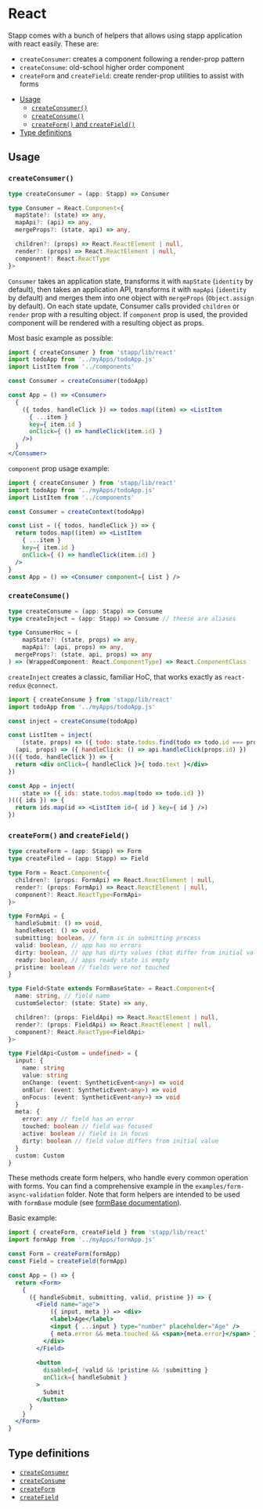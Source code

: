 # React

Stapp comes with a bunch of helpers that allows using stapp application with react easily. These are:

* `createConsumer`: creates a component following a render-prop pattern
* `createConsume`: old-school higher order component
* `createForm` and `createField`: create render-prop utilities to assist with forms

<!-- START doctoc generated TOC please keep comment here to allow auto update -->
<!-- DON'T EDIT THIS SECTION, INSTEAD RE-RUN doctoc TO UPDATE -->


- [Usage](#usage)
  - [`createConsumer()`](#createconsumer)
  - [`createConsume()`](#createconsume)
  - [`createForm()` and `createField()`](#createform-and-createfield)
- [Type definitions](#type-definitions)

<!-- END doctoc generated TOC please keep comment here to allow auto update -->

## Usage

### `createConsumer()`

```typescript
type createConsumer = (app: Stapp) => Consumer

type Consumer = React.Component<{
  mapState?: (state) => any,
  mapApi?: (api) => any,
  mergeProps?: (state, api) => any,

  children?: (props) => React.ReactElement | null,
  render?: (props) => React.ReactElement | null,
  component?: React.ReactType
}>
```

`Consumer` takes an application state, transforms it with `mapState` (`identity` by default), then takes an application API, transforms it with `mapApi` (`identity` by default) and merges them into one object with `mergeProps` (`Object.assign` by default). On each state update, Consumer calls provided `children` or `render` prop with a resulting object. If `component` prop is used, the provided component will be rendered with a resulting object as props.

Most basic example as possible:

```jsx
import { createConsumer } from 'stapp/lib/react'
import todoApp from '../myApps/todoApp.js'
import ListItem from '../components'

const Consumer = createConsumer(todoApp)

const App = () => <Consumer>
  {
    ({ todos, handleClick }) => todos.map((item) => <ListItem
      { ...item }
      key={ item.id }
      onClick={ () => handleClick(item.id) }
    />)
  }
</Consumer>
```

`component` prop usage example:

```jsx
import { createConsumer } from 'stapp/lib/react'
import todoApp from '../myApps/todoApp.js'
import ListItem from '../components'

const Consumer = createContext(todoApp)

const List = ({ todos, handleClick }) => {
  return todos.map((item) => <ListItem
    { ...item }
    key={ item.id }
    onClick={ () => handleClick(item.id) }
  />
}
const App = () => <Consumer component={ List } />
```

### `createConsume()`

```typescript
type createConsume = (app: Stapp) => Consume
type createInject = (app: Stapp) => Consume // theese are aliases

type ConsumerHoc = (
	mapState?: (state, props) => any,
	mapApi?: (api, props) => any,
  mergeProps?: (state, api, props) => any
) => (WrappedComponent: React.ComponentType) => React.ComponentClass
```

`createInject` creates a classic, familiar HoC, that works exactly as `react-redux` `@connect`.

```jsx
import { createConsume } from 'stapp/lib/react'
import todoApp from '../myApps/todoApp.js'

const inject = createConsume(todoApp)

const ListItem = inject(
	(state, props) => ({ todo: state.todos.find(todo => todo.id === props.id )}),
  (api, props) => ({ handleClick: () => api.handleClick(props.id) })
)(({ todo, handleClick }) => {
  return <div onClick={ handleClick }>{ todo.text }</div>
})

const App = inject(
	state => ({ ids: state.todos.map(todo => todo.id) })
)(({ ids }) => {
  return ids.map(id => <ListItem id={ id } key={ id } />)
})
```

### `createForm()` and `createField()`

```typescript
type createForm = (app: Stapp) => Form
type createFiled = (app: Stapp) => Field

type Form = React.Component<{
  children?: (props: FormApi) => React.ReactElement | null,
  render?: (props: FormApi) => React.ReactElement | null,
  component?: React.ReactType<FormApi>
}>

type FormApi = {
  handleSubmit: () => void,
  handleReset: () => void,
  submitting: boolean, // form is in submitting process
  valid: boolean, // app has no errors
  dirty: boolean, // app has dirty values (that differ from initial values)
  ready: boolean, // apps ready state is empty
  pristine: boolean // fields were not touched
}

type Field<State extends FormBaseState> = React.Component<{
  name: string, // field name
  customSelector: (state: State) => any,

  children?: (props: FieldApi) => React.ReactElement | null,
  render?: (props: FieldApi) => React.ReactElement | null,
  component?: React.ReactType<FieldApi>
}>

type FieldApi<Custom = undefined> = {
  input: {
    name: string
    value: string
    onChange: (event: SyntheticEvent<any>) => void
    onBlur: (event: SyntheticEvent<any>) => void
    onFocus: (event: SyntheticEvent<any>) => void
  }
  meta: {
    error: any // field has an error
    touched: boolean // field was focused
    active: boolean // field is in focus
    dirty: boolean // field value differs from initial value
  }
  custom: Custom
}
```

These methods create form helpers, who handle every common operation with forms. You can find a comprehensive example in the `examples/form-async-validation` folder. Note that form helpers are intended to be used with `formBase` module (see [formBase documentation](/modules/formBase.html)).

Basic example:

```jsx
import { createForm, createField } from 'stapp/lib/react'
import formApp from '../myApps/formApp.js'

const Form = createForm(formApp)
const Field = createField(formApp)

const App = () => {
  return <Form>
    {
      ({ handleSubmit, submitting, valid, pristine }) => {
        <Field name="age">
        	({ input, meta }) => <div>
            <label>Age</label>
            <input { ...input } type="number" placeholder="Age" />
            { meta.error && meta.touched && <span>{meta.error}</span> }
          </div>
        </Field>
        
        <button
          disabled={ !valid && !pristine && !submitting }
          onClick={ handleSubmit }
        >
          Submit
        </button>
      }
    }
  </Form>
}
```

## Type definitions

* [`createConsumer`](/types.html#createconsumer)
* [`createConsume`](/types.html#createconsume)
* [`createForm`](/types.html#createform)
* [`createField`](/types.html#createfield)
